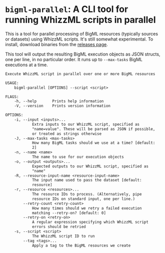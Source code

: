 # `bigml-parallel`: A CLI tool for running WhizzML scripts in parallel

This is a tool for parallel processing of BigML resources (typically sources or datasets) using WhizzML scripts. It's still somewhat experimental. To install, download binaries from the [releases page](https://github.com/faradayio/bigml-rs/releases).

This tool will output the resulting BigML execution objects as JSON structs, one per line, in no particular order. It runs up to `--max-tasks` BigML executions at a time.

```txt
Execute WhizzML script in parallel over one or more BigML resources

USAGE:
    bigml-parallel [OPTIONS] --script <script>

FLAGS:
    -h, --help       Prints help information
    -V, --version    Prints version information

OPTIONS:
    -i, --input <inputs>...
            Extra inputs to our WhizzML script, specified as
            "name=value". These will be parsed as JSON if possible,
            or treated as strings otherwise
    -J, --max-tasks <max-tasks>
            How many BigML tasks should we use at a time? [default:
            2]
    -n, --name <name>
            The name to use for our execution objects
    -o, --output <outputs>...
            Expected outputs to our WhizzML script, specified as
            "name"
    -R, --resource-input-name <resource-input-name>
            The input name used to pass the dataset [default:
            resource]
    -r, --resource <resources>...
            The resource IDs to process. (Alternatively, pipe
            resource IDs on standard input, one per line.)
        --retry-count <retry-count>
            How many times should we retry a failed execution
            matching --retry-on? [default: 0]
        --retry-on <retry-on>
            A regular expression specifying which WhizzML script
            errors should be retried
    -s, --script <script>
            The WhizzML script ID to run
        --tag <tags>...
            Apply a tag to the BigML resources we create
```
